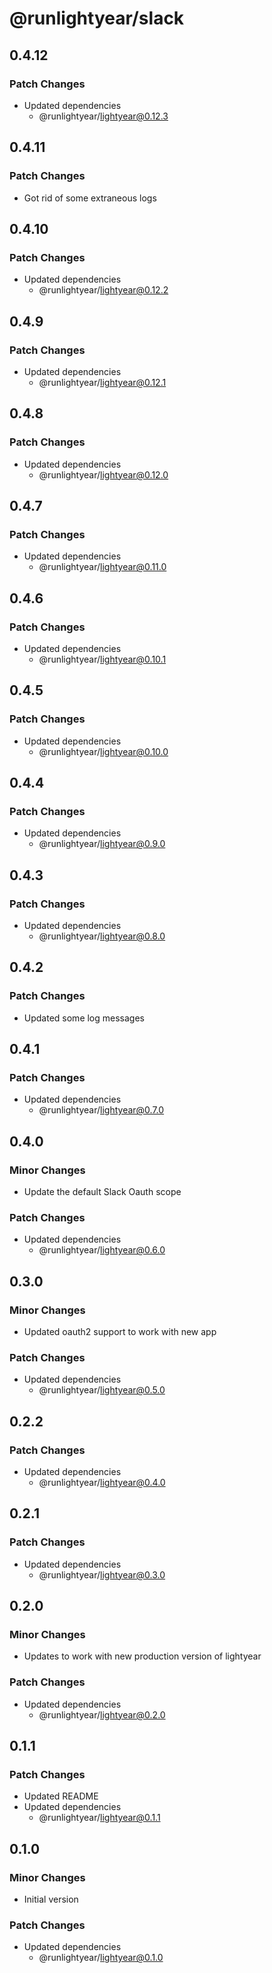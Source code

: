 # @runlightyear/slack

## 0.4.12

### Patch Changes

- Updated dependencies
  - @runlightyear/lightyear@0.12.3

## 0.4.11

### Patch Changes

- Got rid of some extraneous logs

## 0.4.10

### Patch Changes

- Updated dependencies
  - @runlightyear/lightyear@0.12.2

## 0.4.9

### Patch Changes

- Updated dependencies
  - @runlightyear/lightyear@0.12.1

## 0.4.8

### Patch Changes

- Updated dependencies
  - @runlightyear/lightyear@0.12.0

## 0.4.7

### Patch Changes

- Updated dependencies
  - @runlightyear/lightyear@0.11.0

## 0.4.6

### Patch Changes

- Updated dependencies
  - @runlightyear/lightyear@0.10.1

## 0.4.5

### Patch Changes

- Updated dependencies
  - @runlightyear/lightyear@0.10.0

## 0.4.4

### Patch Changes

- Updated dependencies
  - @runlightyear/lightyear@0.9.0

## 0.4.3

### Patch Changes

- Updated dependencies
  - @runlightyear/lightyear@0.8.0

## 0.4.2

### Patch Changes

- Updated some log messages

## 0.4.1

### Patch Changes

- Updated dependencies
  - @runlightyear/lightyear@0.7.0

## 0.4.0

### Minor Changes

- Update the default Slack Oauth scope

### Patch Changes

- Updated dependencies
  - @runlightyear/lightyear@0.6.0

## 0.3.0

### Minor Changes

- Updated oauth2 support to work with new app

### Patch Changes

- Updated dependencies
  - @runlightyear/lightyear@0.5.0

## 0.2.2

### Patch Changes

- Updated dependencies
  - @runlightyear/lightyear@0.4.0

## 0.2.1

### Patch Changes

- Updated dependencies
  - @runlightyear/lightyear@0.3.0

## 0.2.0

### Minor Changes

- Updates to work with new production version of lightyear

### Patch Changes

- Updated dependencies
  - @runlightyear/lightyear@0.2.0

## 0.1.1

### Patch Changes

- Updated README
- Updated dependencies
  - @runlightyear/lightyear@0.1.1

## 0.1.0

### Minor Changes

- Initial version

### Patch Changes

- Updated dependencies
  - @runlightyear/lightyear@0.1.0

